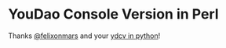 # YouDao Console Version in Perl
Thanks [@felixonmars](https://github.com/felixonmars) and your [ydcv in python](https://github.com/felixonmars/ydcv)!
